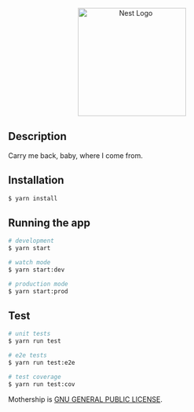 <p align="center">
  <a href="http://nestjs.com/" target="blank"><img src="https://res.cloudinary.com/dmfac7zfe/image/upload/v1645031139/icons/venti_expectant.png" width="220" alt="Nest Logo" /></a>
</p>

## Description

Carry me back, baby, where I come from.

## Installation

```bash
$ yarn install
```

## Running the app

```bash
# development
$ yarn start

# watch mode
$ yarn start:dev

# production mode
$ yarn start:prod
```

## Test

```bash
# unit tests
$ yarn run test

# e2e tests
$ yarn run test:e2e

# test coverage
$ yarn run test:cov
```

Mothership is [GNU GENERAL PUBLIC LICENSE](LICENSE).
